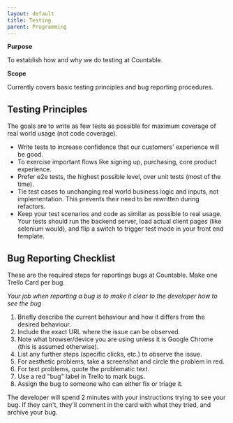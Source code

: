 ```yaml
---
layout: default
title: Testing
parent: Programming
---
```


**Purpose**

To establish how and why we do testing at Countable.

**Scope**

Currently covers basic testing principles and bug reporting procedures.

## Testing Principles

The goals are to write as few tests as possible for maximum coverage of
real world usage (not code coverage).

  - Write tests to increase confidence that our customers' experience
    will be good.
  - To exercise important flows like signing up, purchasing, core
    product experience.
  - Prefer e2e tests, the highest possible level, over unit tests (most
    of the time).
  - Tie test cases to unchanging real world business logic and inputs,
    not implementation. This prevents their need to be rewritten during
    refactors.
  - Keep your test scenarios and code as similar as possible to real
    usage. Your tests should run the backend server, load actual client
    pages (like selenium would), and flip a switch to trigger test mode
    in your front end template.

## Bug Reporting Checklist

These are the required steps for reportings bugs at Countable. Make one
Trello Card per bug.

*Your job when reporting a bug is to make it clear to the developer how
to see the bug*

1.  Briefly describe the current behaviour and how it differs from the
    desired behaviour.
2.  Include the exact URL where the issue can be observed.
3.  Note what browser/device you are using unless it is Google Chrome
    (this is assumed otherwise).
4.  List any further steps (specific clicks, etc.) to observe the issue.
5.  For aesthetic problems, take a screenshot and circle the problem in
    red.
6.  For text problems, quote the problematic text.
7.  Use a red "bug" label in Trello to mark bugs.
8.  Assign the bug to someone who can either fix or triage it.

The developer will spend 2 minutes with your instructions trying to see
your bug. If they can't, they'll comment in the card with what they
tried, and archive your bug.
